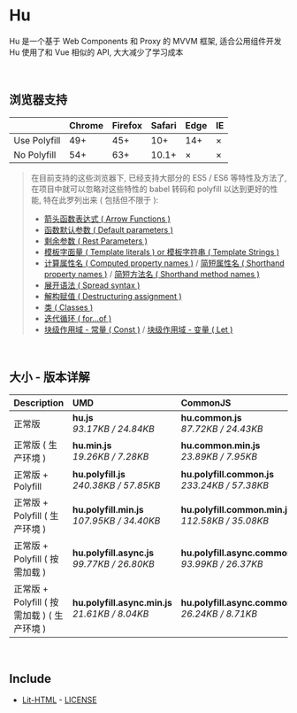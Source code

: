 # Hu
Hu 是一个基于 Web Components 和 Proxy 的 MVVM 框架, 适合公用组件开发<br>
Hu 使用了和 Vue 相似的 API, 大大减少了学习成本

<br>

## 浏览器支持

|              | Chrome | Firefox | Safari | Edge | IE |
| :-           | :-     | :-      | :-     | :-   | :- |
| Use Polyfill | 49+    | 45+     | 10+    | 14+  | ×  |
| No Polyfill  | 54+    | 63+     | 10.1+  | ×    | ×  |

> 在目前支持的这些浏览器下, 已经支持大部分的 ES5 / ES6 等特性及方法了,<br>
> 在项目中就可以忽略对这些特性的 babel 转码和 polyfill 以达到更好的性能, 特在此罗列出来 ( 包括但不限于 ): <br>
  > - [箭头函数表达式 ( Arrow Functions )](https://developer.mozilla.org/zh-CN/docs/Web/JavaScript/Reference/Functions/Arrow_functions)
  > - [函数默认参数 ( Default parameters )](https://developer.mozilla.org/zh-CN/docs/Web/JavaScript/Reference/Functions/Default_parameters)
  > - [剩余参数 ( Rest Parameters )](https://developer.mozilla.org/zh-CN/docs/Web/JavaScript/Reference/Functions/Rest_parameters)
  > - [模板字面量 ( Template literals ) or 模板字符串 ( Template Strings )](https://developer.mozilla.org/zh-CN/docs/Web/JavaScript/Reference/template_strings)
  > - [计算属性名 ( Computed property names )](https://developer.mozilla.org/zh-CN/docs/Web/JavaScript/Reference/Operators/Object_initializer#计算属性名) / [简短属性名 ( Shorthand property names )](https://developer.mozilla.org/zh-CN/docs/Web/JavaScript/Reference/Operators/Object_initializer#属性定义) / [简短方法名 ( Shorthand method names )](https://developer.mozilla.org/zh-CN/docs/Web/JavaScript/Reference/Operators/Object_initializer#方法定义)
  > - [展开语法 ( Spread syntax )](https://developer.mozilla.org/zh-CN/docs/Web/JavaScript/Reference/Operators/Spread_syntax)
  > - [解构赋值 ( Destructuring assignment )](https://developer.mozilla.org/zh-CN/docs/Web/JavaScript/Reference/Operators/Destructuring_assignment)
  > - [类 ( Classes )](https://developer.mozilla.org/zh-CN/docs/Web/JavaScript/Reference/Classes)
  > - [迭代循环 ( for...of )](https://developer.mozilla.org/zh-CN/docs/Web/JavaScript/Reference/Statements/for...of)
  > - [块级作用域 - 常量 ( Const )](https://developer.mozilla.org/zh-CN/docs/Web/JavaScript/Reference/Statements/const) / [块级作用域 - 变量 ( Let )](https://developer.mozilla.org/zh-CN/docs/Web/JavaScript/Reference/Statements/let)

<br>

## 大小 - 版本详解
| Description | UMD | CommonJS | ES Module |
| :- | :- | :- | :- |
| 正常版 | **hu.js**<br>*93.17KB / 24.84KB* | **hu.common.js**<br>*87.72KB / 24.43KB* | **hu.esm.js**<br>*87.71KB / 24.42KB* |
| 正常版 ( 生产环境 ) | **hu.min.js**<br>*19.26KB / 7.28KB* | **hu.common.min.js**<br>*23.89KB / 7.95KB* | **hu.esm.min.js**<br>*19.09KB / 7.21KB* |
| 正常版 + Polyfill | **hu.polyfill.js**<br>*240.38KB / 57.85KB* | **hu.polyfill.common.js**<br>*233.24KB / 57.38KB* | **hu.polyfill.esm.js**<br>*233.22KB / 57.36KB* |
| 正常版 + Polyfill ( 生产环境 ) | **hu.polyfill.min.js**<br>*107.95KB / 34.40KB* | **hu.polyfill.common.min.js**<br>*112.58KB / 35.08KB* | **hu.polyfill.esm.min.js**<br>*107.79KB / 34.33KB* |
| 正常版 + Polyfill ( 按需加载 ) | **hu.polyfill.async.js**<br>*99.77KB / 26.80KB* | **hu.polyfill.async.common.js**<br>*93.99KB / 26.37KB* | **hu.polyfill.async.esm.js**<br>*93.98KB / 26.36KB* |
| 正常版 + Polyfill ( 按需加载 ) ( 生产环境 ) | **hu.polyfill.async.min.js**<br>*21.61KB / 8.04KB* | **hu.polyfill.async.common.min.js**<br>*26.24KB / 8.71KB* | **hu.polyfill.async.esm.min.js**<br>*21.44KB / 7.97KB* |

<br>

## Include
  - [Lit-HTML](https://github.com/Polymer/lit-html) \- [LICENSE](https://github.com/Polymer/lit-html/blob/master/LICENSE)